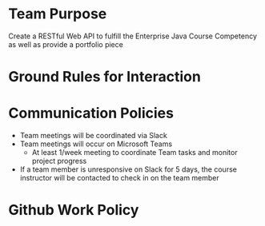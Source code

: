 # Team Purpose
Create a RESTful Web API to fulfill the Enterprise Java Course Competency as well as provide a portfolio piece

# Ground Rules for Interaction

# Communication Policies
- Team meetings will be coordinated via Slack
- Team meetings will occur on Microsoft Teams
  - At least 1/week meeting to coordinate Team tasks and monitor project progress
- If a team member is unresponsive on Slack for 5 days, the course instructor will be contacted to check in on the team member

# Github Work Policy
